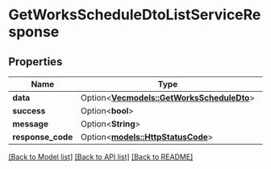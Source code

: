 # GetWorksScheduleDtoListServiceResponse

## Properties

Name | Type | Description | Notes
------------ | ------------- | ------------- | -------------
**data** | Option<[**Vec<models::GetWorksScheduleDto>**](GetWorksScheduleDto.md)> |  | [optional]
**success** | Option<**bool**> |  | [optional]
**message** | Option<**String**> |  | [optional]
**response_code** | Option<[**models::HttpStatusCode**](HttpStatusCode.md)> |  | [optional]

[[Back to Model list]](../README.md#documentation-for-models) [[Back to API list]](../README.md#documentation-for-api-endpoints) [[Back to README]](../README.md)


